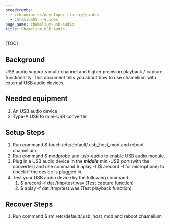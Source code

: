 ```yaml
---
breadcrumbs:
- - /chromium-os/developer-library/guides
  - ChromiumOS > Guides
page_name: chamelium-usb-audio
title: Chamelium USB Audio
---
```


[TOC]

## Background

USB audio supports multi-channel and higher precision playback / capture
functionality. This document tells you about how to use chamelium with external
USB audio devices.

## Needed equipment

1.  An USB audio device
2.  Type-A USB to mini-USB converter

## Setup Steps

1.  Run command $ touch /etc/default/.usb_host_mod and reboot chamelium.
2.  Run command $ modprobe snd-usb-audio to enable USB audio module.
3.  Plug in a USB audio device in the ***middle*** mini-USB port (with
            the converter) and use command $ aplay -l ($ arecord -l for
            microphone) to check if the device is plugged in.
4.  Test your USB audio device by the following command
    1.  $ arecord -f dat /tmp/test.wav (Test capture function)
    2.  $ aplay -f dat /tmp/test.was (Test playback function)

## **Recover Steps**

1.  Run command $ rm /etc/default/.usb_host_mod and reboot chamelium
